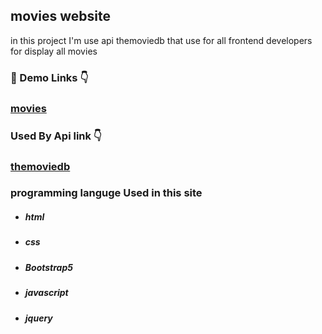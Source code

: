 
## movies website

in this project I'm  use api themoviedb that use for all frontend developers  for display all movies  

### 🔗  Demo Links 👇   
### [movies](https://huda-faroq.netlify.app)

###  Used By Api link 👇

### [themoviedb](https://www.themoviedb.org/documentation/api)


### programming languge  Used in this site

- #####  html 

- #####  css

- #####  Bootstrap5

- #####  javascript

- #####  jquery
